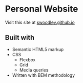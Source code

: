 # Personal Website

Visit this site at [swoodley.github.io](swoodley.github.io)

## Built with

- Semantic HTML5 markup
- CSS
    - Flexbox
    - Grid
    - Media queries
 - Written with BEM methodology